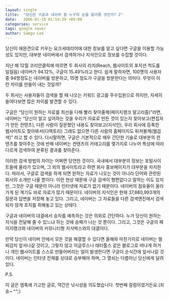 ```yaml
---
layout: single
title:  "당신은 구글과 네이버 중 누구의 손을 들어줄 것인가? 2"
date:   2006-01-18 01:54:39 +09:00
categories: service
tags: google naver
author: Samgu Lee
---
```

당신이 애완견으로 키우는 요크셔테리어에 대한 정보를 알고 싶다면 구글을 이용할 가능성도 있지만, 대부분 네이버에서 검색하거나 지식인으로 정보를 수집할 것이다.

지난 해 12월 코리안클릭에 따르면 두 회사의 리치(Reach, 웹사이트의 포지션 척도를 일컬음) 네이버가 94.12%, 구글이 15.49%라고 한다. 쉽게 말하자면, 100명의 사용자 중 94명정도는 네이버를 방문하고, 15명 정도가 구글을 방문한다는 의미다. 무엇이 이런 차이를 만들어 내는 것일까?

두 회사는 사용자들이 검색을 할 때 나오는 키워드 광고를 주수입원으로 하지만, 자세히 들여다보면 많은 차이를 발견할 수 있다.

구글은 “당신이 원하는 자료를 최선을 다해 빨리 찾아줄께(페이지랭크 알고리즘)”라면, 네이버는 “당신이 알고 싶어하는 것을 우리가 자료로 만든 것이 있는지 찾아보고(편집자가 만든 컨텐츠), 다른 사람이 질문했던 내용도 찾아보고(지식인), 우리 회사에 등록한 웹사이트도 찾아봐서(디렉토리) 그래도 없으면 다른 사람의 홈페이지도 뒤져볼께(웹검색)” 라고 할 수 있다. 다시말하면, 구글은 기본적으로 매우 간단한 기술로 대부분의 컨텐츠를 찾아주는 것에 반해 네이버는 컨텐츠의 카테고리를 몇가지로 나누어 특성에 따라 다르게 검색하여 분류된 결과를 찾아준다.

이러한 검색 방법의 차이는 어쩌면 당연한 것이다. 국내에서 대부분의 정보는 포털사이트들에 올라가 있으며, 그 외의 웹사이트라고 하면 회사 홍보페이지가 대부분을 차지한다. 따라서, 구글로 검색을 하게 되면 원하는 자료가 나오는 것이 아니라 단어와 관련된 회사의 소개만 나올 뿐이다. 이런 현상 때문에 구글 검색이 형편없다고 말하는 이도 있지만, 그것은 구글 때문이 아니라 인터넷에 자료가 없기 때문이다. 네이버의 점유율이 올라가게 된 계기도 바로 자료가 많기 때문이다. 네이버의 지식인은 현재 37,880,993개의 질문과 답변을 저장해 놓고 있다. 그리고, 네이버는 그 자료들을 다른 검색엔진에서 검색되지 않게 조치를 취해놓고 있는 상태다.

구글과 네이버의 대결에서 승자를 예측하는 것은 의외로 간단하다. 누가 당신이 원하는 지식을 전달해 줄 수 있느냐 하는 것에 승패가 나는 것 뿐이다. 그리고, 그것은 구글의 페이지랭크와 네이버의 커뮤니티형 지식박스와의 대결이다.

만약 당신이 네이버 안에서 모든 것을 해결할 수 있다면 올해와 마찬가지로 네이버는 멀찌감치 앞서나갈 것이고, 그렇지 않고 이글루스나 태터툴스 같은 블로그로 떠나게 하거나 개인 웹사이트를 스스로 만들어버리는 일이 발생한다면 구글이 순식간에 앞서나갈 것이다. 네이버는 인터넷 전체를 상대로 승부해야 하며, 그 열쇠는 다름아닌 당신에게 달려있다.

P.S.

이 글은 엠톡에 기고한 글로, 약간은 낚시성을 의도했습니다. 첫번째 컬럼이었거든요.(죄송~ ^^;)

